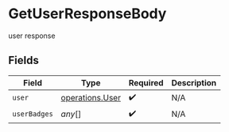 # GetUserResponseBody

user response


## Fields

| Field                                                     | Type                                                      | Required                                                  | Description                                               |
| --------------------------------------------------------- | --------------------------------------------------------- | --------------------------------------------------------- | --------------------------------------------------------- |
| `user`                                                    | [operations.User](../../../sdk/models/operations/user.md) | :heavy_check_mark:                                        | N/A                                                       |
| `userBadges`                                              | *any*[]                                                   | :heavy_check_mark:                                        | N/A                                                       |